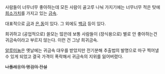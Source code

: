 사람들이 너무너무 좋아하는데 모든 사람이 골고루 나눠 가지기에는 너무너무 적은 탓에
[희소가치](%ED%9D%AC%EC%86%8C%EA%B0%80%EC%B9%98.md)를 가지고 있는
[금속](%EA%B8%88%EC%86%8D.md).

대표적으로 [금](%EA%B8%88.md)과 [은](%EC%9D%80.md),[동](%EB%8F%99.md)이 있다. 그
외에도 [백금](%EB%B0%B1%EA%B8%88.md) 등이 있다.

희귀하고 (공업적으로) 쓸모는 많은데 보통 사람들이 (장식용으로) 별로 안 좋아하는건 귀금속이라고 부르지 않는다. 이런 건 그냥 희귀금속.

[알루미늄](%EC%95%8C%EB%A3%A8%EB%AF%B8%EB%8A%84.md)은 옛날에는 귀금속 대우를 받았지만 전기분해
추출법의 발명으로 마구 찍어낼 수 있게 되었고 결국 가격이 폭락해서 귀금속의 지위를 잃어버렸다.

<del>나폴레옹의 명검의 전설</del>

